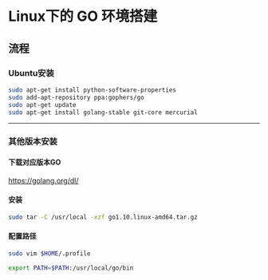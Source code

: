 # Linux下的 GO 环境搭建

## 流程

### Ubuntu安装

```bash
sudo apt-get install python-software-properties
sudo add-apt-repository ppa:gophers/go
sudo apt-get update
sudo apt-get install golang-stable git-core mercurial
```

---

### 其他版本安装

#### 下载对应版本GO

https://golang.org/dl/

#### 安装

```bash
sudo tar -C /usr/local -xzf go1.10.linux-amd64.tar.gz
```

#### 配置路径

```bash
sudo vim $HOME/.profile

export PATH=$PATH:/usr/local/go/bin
```